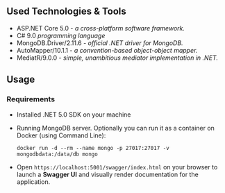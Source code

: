 
## Used Technologies & Tools
* ASP.NET Core 5.0 - _a cross-platform software framework._
* C# 9.0 _programming language_
* MongoDB.Driver/2.11.6 - _official .NET driver for MongoDB._
* AutoMapper/10.1.1 - _a convention-based object-object mapper._
* MediatR/9.0.0 - _simple, unambitious mediator implementation in .NET._

## Usage

### Requirements
* Installed .NET 5.0 SDK on your machine

* Running MongoDB server. Optionally you can run it as a container on Docker (using Command Line):

  `docker run -d --rm --name mongo -p 27017:27017 -v mongodbdata:/data/db mongo`

* Open `https://localhost:5001/swagger/index.html` on your browser to launch a **Swagger UI** and visually render documentation for the application.